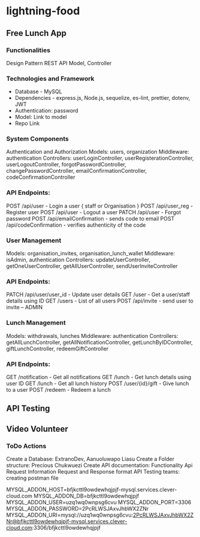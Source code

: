 ﻿# lightning-food

## Free Lunch App

### Functionalities
Design Pattern
REST API
Model, Controller


### Technologies and Framework
* Database - MySQL
* Dependencies - express.js, Node.js, sequelize, es-lint, prettier, dotenv, JWT
* Authentication: password
* Model: Link to model
* Repo Link


### System Components
Authentication and Authorization
Models: users, organization
Middleware: authentication
Controllers: userLoginController, userRegisterationController, userLogoutController, forgotPasswordController, changePasswordController, 
emailConfirmationController, codeConfirmationController

### API Endpoints:
POST /api/user - Login a user { staff or Organisation }
POST /api/user_reg - Register user 
POST /api/user - Logout a user
PATCH /api/user - Forgot password
POST /api/emailConfirmation - sends code to email
POST /api/codeConfirmation - verifies authenticity of the code

### User Management
Models: organisation_invites, organisation_lunch_wallet
Middleware: isAdmin, authentication
Controllers: updateUserController, getOneUserController, getAllUserController, sendUserInviteController

### API Endpoints:
PATCH /api/user/user_id - Update user details
GET /user - Get a user/staff details using ID
GET /users - List of all users
POST /api/invite - send user to invite – ADMIN

### Lunch Management
Models: withdrawals, lunches
Middleware: authentication
Controllers: getAllLunchController, getAllNotificationController, getLunchByIDController, giftLunchController, redeemGiftController

### API Endpoints:
GET /notification - Get all notifications
GET /lunch - Get lunch details using user ID
GET /lunch - Get all lunch history
POST /user/{id}/gift - Give lunch to a user
POST /redeem - Redeem a lunch

## API Testing
## Video Volunteer


### ToDo Actions
Create a Database: ExtranoDev, Aanuoluwapo Liasu
Create a Folder structure: Precious Chukwuezi
Create API documentation:
Functionality
Api Request Information
Request and Response format
API Testing teams: creating postman file

MYSQL_ADDON_HOST=bfjkcttl9owdewhqjpjf-mysql.services.clever-cloud.com
MYSQL_ADDON_DB=bfjkcttl9owdewhqjpjf
MYSQL_ADDON_USER=uzq1wq0wnpsg6cvu
MYSQL_ADDON_PORT=3306
MYSQL_ADDON_PASSWORD=2PcRLWSJAxvJhbWX2ZNr
MYSQL_ADDON_URI=mysql://uzq1wq0wnpsg6cvu:2PcRLWSJAxvJhbWX2ZNr@bfjkcttl9owdewhqjpjf-mysql.services.clever-cloud.com:3306/bfjkcttl9owdewhqjpjf
